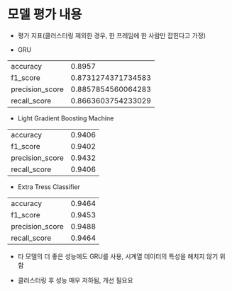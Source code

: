 # 모델 평가 내용

* 평가 지표(클러스터링 제외한 경우, 한 프레임에 한 사람만 잡힌다고 가정)

- GRU

| | |
| --- | --- |
| accuracy | 0.8957 |
| f1_score | 0.8731274371734583 |
| precision_score | 0.8857854560064283 |
| recall_score | 0.8663603754233029 |

- Light Gradient Boosting Machine

| | |
| --- | --- |
| accuracy | 0.9406	 |
| f1_score | 0.9402 |
| precision_score | 0.9432 |
| recall_score | 0.9406 |

- Extra Tress Classifier

| | |
| --- | --- |
| accuracy | 0.9464	 |
| f1_score | 0.9453 |
| precision_score | 0.9488 |
| recall_score | 0.9464 |

- 타 모델의 더 좋은 성능에도 GRU를 사용, 시계열 데이터의 특성을 해치지 않기 위함

- 클러스터링 후 성능 매우 저하됨, 개선 필요요